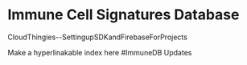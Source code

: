 # Immune Cell Signatures Database

CloudThingies--SettingupSDKandFirebaseForProjects

Make a hyperlinakable index here 
#ImmuneDB Updates


